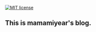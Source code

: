 [![MIT license](https://img.shields.io/badge/mit-license-orange.svg)](http://mamamiyear.me/license)

## This is mamamiyear's blog.